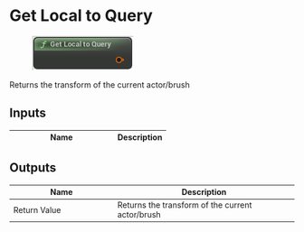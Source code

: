 # Get Local to Query

<div align="left" data-full-width="false">

<figure><img src="get_local_to_query.png" alt=""><figcaption></figcaption></figure>

</div>

Returns the transform of the current actor/brush

## Inputs

<table>
<thead><tr><th width="170">Name</th><th>Description</th></tr></thead>
<tbody>
</tbody>
</table>

## Outputs

<table>
<thead><tr><th width="170">Name</th><th>Description</th></tr></thead>
<tbody>
<tr><td>Return Value</td><td>Returns the transform of the current actor/brush</td></tr>
</tbody>
</table>